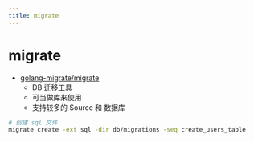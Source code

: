```yaml
---
title: migrate
---
```


# migrate

- [golang-migrate/migrate](https://github.com/golang-migrate/migrate)
  - DB 迁移工具
  - 可当做库来使用
  - 支持较多的 Source 和 数据库

```bash
# 创建 sql 文件
migrate create -ext sql -dir db/migrations -seq create_users_table
```
